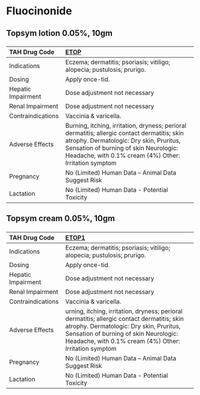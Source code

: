 # Fluocinonide

## Topsym lotion 0.05%, 10gm

##### 

| TAH Drug Code      | [ETOP](https://www.tahsda.org.tw/drugs/hissearch.php?drug_code=ETOP)                                                                                                                                                                       |
|:-------------------|:-------------------------------------------------------------------------------------------------------------------------------------------------------------------------------------------------------------------------------------------|
| Indications        | Eczema; dermatitis; psoriasis; vitiligo; alopecia; pustulosis; prurigo.                                                                                                                                                                    |
| Dosing             | Apply once-tid.                                                                                                                                                                                                                            |
| Hepatic Impairment | Dose adjustment not necessary                                                                                                                                                                                                              |
| Renal Impairment   | Dose adjustment not necessary                                                                                                                                                                                                              |
| Contraindications  | Vaccinia & varicella.                                                                                                                                                                                                                      |
| Adverse Effects    | Burning, itching, irritation, dryness; perioral dermatitis; allergic contact dermatitis; skin atrophy. Dermatologic: Dry skin, Pruritus, Sensation of burning of skin Neurologic: Headache, with 0.1% cream (4%) Other: Irritation symptom |
| Pregnancy          | No (Limited) Human Data – Animal Data Suggest Risk                                                                                                                                                                                         |
| Lactation          | No (Limited) Human Data - Potential Toxicity                                                                                                                                                                                               |

## Topsym cream 0.05%, 10gm

##### 

| TAH Drug Code      | [ETOP1](https://www.tahsda.org.tw/drugs/hissearch.php?drug_code=ETOP1)                                                                                                                                                                    |
|:-------------------|:------------------------------------------------------------------------------------------------------------------------------------------------------------------------------------------------------------------------------------------|
| Indications        | Eczema; dermatitis; psoriasis; vitiligo; alopecia; pustulosis; prurigo.                                                                                                                                                                   |
| Dosing             | Apply once-tid.                                                                                                                                                                                                                           |
| Hepatic Impairment | Dose adjustment not necessary                                                                                                                                                                                                             |
| Renal Impairment   | Dose adjustment not necessary                                                                                                                                                                                                             |
| Contraindications  | Vaccinia & varicella.                                                                                                                                                                                                                     |
| Adverse Effects    | urning, itching, irritation, dryness; perioral dermatitis; allergic contact dermatitis; skin atrophy. Dermatologic: Dry skin, Pruritus, Sensation of burning of skin Neurologic: Headache, with 0.1% cream (4%) Other: Irritation symptom |
| Pregnancy          | No (Limited) Human Data – Animal Data Suggest Risk                                                                                                                                                                                        |
| Lactation          | No (Limited) Human Data - Potential Toxicity                                                                                                                                                                                              |


